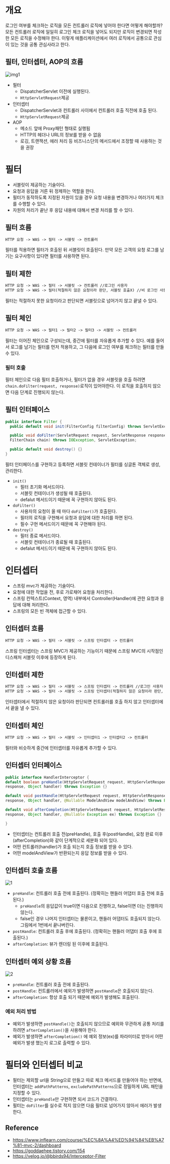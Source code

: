 # 개요
로그인 여부를 체크하는 로직을 모든 컨트롤러 로직에 넣어야 한다면 어떻게 해야할까? 모든 컨트롤러 로직에 일일히 로그인 체크 로직을 넣어도 되지만 로직이 변경되면 작성한 모든 로직을 수정해야 한다. 이렇게 애플리케이션에서 여러 로직에서 공통으로 관심이 있는 것을 공통 관심사라고 한다.
## 필터, 인터셉터, AOP의 흐름
![img1](https://media.vlpt.us/images/bbirds94/post/3f7058e6-8531-4e58-854d-710afd954d0a/Filter_Interceptor_AOP%ED%9D%90%EB%A6%842.jpg)
- 필터
  - DispatcherServlet 이전에 실행된다.
  - `HttpServletRequest`제공
- 인터셉터
  - DispatcherServlet과 컨트롤러 사이에서 컨트롤러 호출 직전에 호출 된다.
  - `HttpServletRequest`제공
- AOP
  - 메소드 앞에 Proxy패턴 형태로 실행됨
  - HTTP의 헤더나 URL의 정보를 받을 수 없음
  - 로깅, 트랜잭션, 에러 처리 등 비즈니스단의 메서드에서 조정할 때 사용하는 것을 권장
# 필터
- 서블릿이 제공하는 기술이다.
- 요청과 응답을 거른 뒤 정제하는 역할을 한다.
- 필터가 동작하도록 지정된 자원이 있을 경우 요청 내용을 변경하거나 여러가지 체크를 수행할 수 있다.
- 자원의 처리가 끝난 후 응답 내용에 대해서 변경 처리를 할 수 있다.
  
## 필터 흐름
```html
HTTP 요청 -> WAS -> 필터 -> 서블릿 -> 컨트롤러
```  

필터를 적용하면 필터가 호출된 뒤 서블릿이 호출된다. 만약 모든 고객의 요청 로그를 남기는 요구사항이 있다면 필터를 사용하면 된다.

## 필터 제한
```html
HTTP 요청 -> WAS -> 필터 -> 서블릿 -> 컨트롤러 //로그인 사용자
HTTP 요청 -> WAS -> 필터(적절하지 않은 요청이라 판단, 서블릿 호출X) //비 로그인 사용자
```
필터는 적절하지 못한 요청이라고 판단되면 서블릿으로 넘어가지 않고 끝낼 수 있다. 
  
## 필터 체인
```html
HTTP 요청 -> WAS -> 필터1 -> 필터2 -> 필터3 -> 서블릿 -> 컨트롤러
```
필터는 이어진 체인으로 구성되는데, 중간에 필터를 자유롭게 추가할 수 있다. 
예를 들어서 로그를 남기는 필터를 먼저 적용하고, 그 다음에 로그인 여부를 체크하는 필터를 만들 수 있다.
### 필터 호출
필터 체인으로 다음 필터 호출하거나, 필터가 없을 경우 서블릿을 호출 하려면`chain.doFilter(request, response)`로직이 있어야한다. 이 로직을 호출하지 않으면 다음 단계로 진행되지 않는다.  

## 필터 인터페이스
```java
public interface Filter {
  public default void init(FilterConfig filterConfig) throws ServletException{}

  public void doFilter(ServletRequest request, ServletResponse response,
  FilterChain chain) throws IOException, ServletException;

  public default void destroy() {}
}
```
필터 인터페이스를 구현하고 등록하면 서블릿 컨테이너가 필터를 싱글톤 객체로 생성, 관리한다.
- `init()`
  - 필터 초기화 메서드이다.
  - 서블릿 컨테이너가 생성될 때 호출된다. 
  - defalut 메서드이기 때문에 꼭 구현하지 않아도 된다.
- `doFilter()`
  - 사용자의 요청이 올 때 마다 `doFilter()`가 호출된다.
  - 필터의 로직을 구현해서 요청과 응답에 대한 처리를 하면 된다.
  - 필수 구현 메서드이기 때문에 꼭 구현해야 된다.
- `destroy()`
  - 필터 종료 메서드이다.
  - 서블릿 컨테이너가 종료될 때 호출된다.
  - defalut 메서드이기 때문에 꼭 구현하지 않아도 된다.  
  

# 인터셉터
- 스프링 mvc가 제공하는 기술이다.
- 요청에 대한 작업을 전, 후로 가로채어 요청을 처리한다.
- 스프링 컨텍스트(Context, 영역) 내부에서 Controller(Handler)에 관한 요청과 응답에 대해 처리한다.
- 스프링의 모든 빈 객체에 접근할 수 있다.  
  

## 인터셉터 흐름
```html
HTTP 요청 -> WAS -> 필터 -> 서블릿 -> 스프링 인터셉터 -> 컨트롤러
```
스프링 인터셉터는 스프링 MVC가 제공하는 기능이기 때문에 스프링 MVC의 시작점인 디스패처 서블릿 이후에 등장하게 된다.

## 인터셉터 제한
```html
HTTP 요청 -> WAS -> 필터 -> 서블릿 -> 스프링 인터셉터 -> 컨트롤러 //로그인 사용자
HTTP 요청 -> WAS -> 필터 -> 서블릿 -> 스프링 인터셉터(적절하지 않은 요청이라 판단, 컨트롤러 호출 X) // 비 로그인 사용자
```
인터셉터에서 적절하지 않은 요청이라 판단되면 컨트롤러를 호출 하지 않고 인터셉터에서 끝을 낼 수 있다.
## 인터셉터 체인
```html
HTTP 요청 -> WAS -> 필터 -> 서블릿 -> 인터셉터1 -> 인터셉터2 -> 컨트롤러
```
필터와 비슷하게 중간에 인터셉터를 자유롭게 추가할 수 있다.
## 인터셉터 인터페이스
```java
public interface HandlerInterceptor {
default boolean preHandle(HttpServletRequest request, HttpServletResponse
response, Object handler) throws Exception {}

default void postHandle(HttpServletRequest request, HttpServletResponse
response, Object handler, @Nullable ModelAndView modelAndView) throws Exception {}

default void afterCompletion(HttpServletRequest request, HttpServletResponse
response, Object handler, @Nullable Exception ex) throws Exception {}

}
```
- 인터셉터는 컨트롤러 호출 전(preHandle), 호출 후(postHandle), 요청 완료 이후(afterCompletion)와 같이 단계적으로 세분화 되어 있다.
- 어떤 컨트롤러(handler)가 호출 되는지 호출 정보를 받을 수 있다. 
- 어떤 modelAndView가 반환되는지 응답 정보를 받을 수 있다.  

## 인터셉터 호출 흐름
![1](img/1.png)
- `preHandle`: 컨트롤러 호출 전에 호출된다. (정확히는 핸들러 어댑터 호출 전에 호출된다.)
   - `preHandle`의 응답값이 true이면 다음으로 진행하고, false이면 더는 진행하지 않는다. 
   - false인 경우 나머지 인터셉터는 물론이고, 핸들러 어댑터도 호출되지 않는다. 그림에서 1번에서 끝나버린다.
- `postHandle`: 컨트롤러 호출 후에 호출된다. (정확히는 핸들러 어댑터 호출 후에 호출된다.)
- `afterCompletion`: 뷰가 렌더링 된 이후에 호출된다.

## 인터셉터 예외 상황 흐름
![2](img/2.png)
- `preHandle`: 컨트롤러 호출 전에 호출된다.
- `postHandle`: 컨트롤러에서 예외가 발생하면 `postHandle`은 호출되지 않는다.
- `afterCompletion`: 항상 호출 되기 때문에 예외가 발생해도 호출된다.

### 예외 처리 방법
- 예외가 발생하면 `postHandle()`는 호출되지 않으므로 예외와 무관하게 공통 처리를 하려면 `afterCompletion()`을 사용해야 한다.
- 예외가 발생하면 `afterCompletion()` 에 예외 정보(ex)를 파라미터로 받아서 어떤 예외가 발생 했는지 로그로 출력할 수 있다.

# 필터와 인터셉터 비교
- 필터는 제외할 url을 String으로 만들고 따로 체크 메서드를 만들어야 하는 반면에, 인터셉터는 `addPathPatterns`, `excludePathPatterns`으로 정밀하게 URL 패턴을 지정할 수 있다.
- 인터셉터는 `preHandle`만 구현하면 되서 코드가 간결하다.
- 필터는 `doFilter`를 실수로 적지 않으면 다음 필터로 넘어가지 않아서 에러가 발생한다.

  
   
    
     
  


## Reference
- https://www.inflearn.com/course/%EC%8A%A4%ED%94%84%EB%A7%81-mvc-2/dashboard
- https://goddaehee.tistory.com/154
- https://velog.io/@bbirds94/Interceptor-Filter